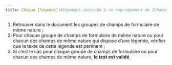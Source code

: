 ```yaml
---
title: Chaque [légende](#legende) associée à un regroupement de [champs de même nature](#champs-de-meme-nature) est-elle pertinente ?
---
```


1. Retrouver dans le document les groupes de champs de formulaire de même nature ;
2. Pour chaque groupe de champs de formulaire de même nature ou pour chacun des champs de même nature qui dispose d’une légende, vérifier que le texte de cette légende est pertinent ;
3. Si c’est le cas pour chaque groupe de champs de formulaire ou pour chacun des champs de même nature, **le test est validé**.
